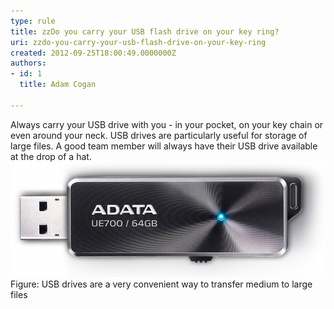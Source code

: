 ```yaml
---
type: rule
title: zzDo you carry your USB flash drive on your key ring?
uri: zzdo-you-carry-your-usb-flash-drive-on-your-key-ring
created: 2012-09-25T18:00:49.0000000Z
authors:
- id: 1
  title: Adam Cogan

---
```


 
​​Always carry your USB drive with you - in your pocket, on your key chain or even around your neck. USB drives are particularly useful for storage of large files. A good team member will always have their USB drive available at the drop of a hat.​
 ![Thumb Drive](USB.jpg)Figure: USB drives are a very convenient way to transfer medium to large files
